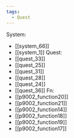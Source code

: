 ```yaml
---
tags:
  - Quest
---
```

System:
- [[system_66]]
- [[system_1]]
Quest:
- [[quest_33]]
- [[quest_25]]
- [[quest_31]]
- [[quest_28]]
- [[quest_24]]
- [[quest_36]]
Fn:
- [[p9002_function20]]
- [[p9002_function21]]
- [[p9002_function14]]
- [[p9002_function18]]
- [[p9002_function19]]
- [[p9002_function17]]

